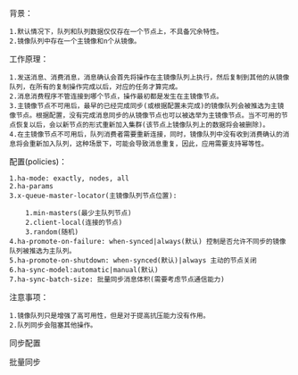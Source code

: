 背景：

    1.默认情况下，队列和队列数据仅仅存在一个节点上，不具备冗余特性。
    2.镜像队列中存在一个主镜像和n个从镜像。

工作原理：

    1.发送消息、消费消息，消息确认会首先将操作在主镜像队列上执行，然后复制到其他的从镜像队列，在所有的复制操作完成以后，对应的任务才算完成。
    2.消息消费程序不管连接到哪个节点，操作最初都是发生在主镜像节点。
    3.主镜像节点不可用后，最早的已经完成同步(或根据配置未完成)的镜像队列会被推选为主镜像节点。根据配置，没有完成消息同步的从镜像节点也可以被选举为主镜像节点。当不可用的节点恢复以后，会以新节点的形式重新加入集群(该节点上镜像队列上的数据将会被删除)。
    4.在主镜像节点不可用后，队列消费者需要重新连接，同时，镜像队列中没有收到消费确认的消息将会重新加入队列，这种场景下，可能会导致消息重复，因此，应用需要支持幂等性。

配置(policies)：

    1.ha-mode: exactly, nodes, all
    2.ha-params
    3.x-queue-master-locator(主镜像队列节点位置):

        1.min-masters(最少主队列节点)
        2.client-local(连接的节点)
        3.random(随机)
    4.ha-promote-on-failure: when-synced|always(默认) 控制是否允许不同步的镜像队列被推选为主队列。
    5.ha-promote-on-shutdown: when-synced(默认)|always 主动的节点关闭
    6.ha-sync-model:automatic|manual(默认)
    7.ha-sync-batch-size: 批量同步消息体积(需要考虑节点通信能力)


注意事项：

    1.镜像队列只是增强了高可用性，但是对于提高抗压能力没有作用。
    2.队列同步会阻塞其他操作。


同步配置

批量同步


